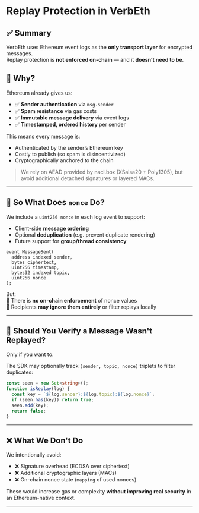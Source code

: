 # Replay Protection in VerbEth

## ✅ Summary

VerbEth uses Ethereum event logs as the **only transport layer** for encrypted messages.  
Replay protection is **not enforced on-chain** — and it **doesn’t need to be**.

## 🔐 Why?

Ethereum already gives us:

- ✅ **Sender authentication** via `msg.sender`
- ✅ **Spam resistance** via gas costs
- ✅ **Immutable message delivery** via event logs
- ✅ **Timestamped, ordered history** per sender

This means every message is:

- Authenticated by the sender’s Ethereum key
- Costly to publish (so spam is disincentivized)
- Cryptographically anchored to the chain

> We rely on AEAD provided by nacl.box (XSalsa20 + Poly1305),
> but avoid additional detached signatures or layered MACs.

---

## 🧩 So What Does `nonce` Do?

We include a `uint256 nonce` in each log event to support:

- Client-side **message ordering**
- Optional **deduplication** (e.g. prevent duplicate rendering)
- Future support for **group/thread consistency**

```solidity
event MessageSent(
  address indexed sender,
  bytes ciphertext,
  uint256 timestamp,
  bytes32 indexed topic,
  uint256 nonce
);
```

But:  
🔸 There is **no on-chain enforcement** of nonce values  
🔸 Recipients **may ignore them entirely** or filter replays locally

---

## 🧪 Should You Verify a Message Wasn't Replayed?

Only if you want to.

The SDK may optionally track `(sender, topic, nonce)` triplets to filter duplicates:
```ts
const seen = new Set<string>();
function isReplay(log) {
  const key = `${log.sender}:${log.topic}:${log.nonce}`;
  if (seen.has(key)) return true;
  seen.add(key);
  return false;
}
```

---

## ❌ What We Don't Do

We intentionally avoid:

- ❌ Signature overhead (ECDSA over ciphertext)
- ❌ Additional cryptographic layers (MACs)
- ❌ On-chain nonce state (`mapping` of used nonces)

These would increase gas or complexity **without improving real security** in an Ethereum-native context.

---